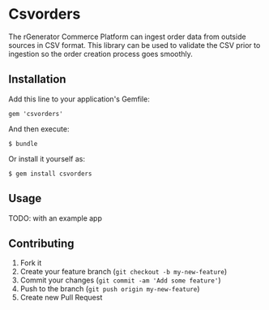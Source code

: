 # Csvorders

The rGenerator Commerce Platform can ingest order data from outside sources in CSV format. This library can be used to validate the CSV prior to ingestion so the order creation process goes smoothly.

## Installation

Add this line to your application's Gemfile:

    gem 'csvorders'

And then execute:

    $ bundle

Or install it yourself as:

    $ gem install csvorders

## Usage

TODO: with an example app

## Contributing

1. Fork it
2. Create your feature branch (`git checkout -b my-new-feature`)
3. Commit your changes (`git commit -am 'Add some feature'`)
4. Push to the branch (`git push origin my-new-feature`)
5. Create new Pull Request

